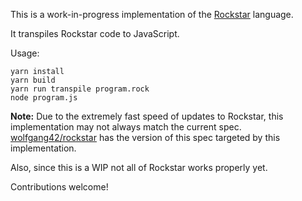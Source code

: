 This is a work-in-progress implementation of the [Rockstar](https://github.com/dylanbeattie/rockstar) language.

It transpiles Rockstar code to JavaScript.

Usage:
```
yarn install
yarn build
yarn run transpile program.rock
node program.js
```

**Note:** Due to the extremely fast speed of updates to Rockstar, this implementation may not always match the current spec. [wolfgang42/rockstar](https://github.com/wolfgang42/rockstar) has the version of this spec targeted by this implementation.

Also, since this is a WIP not all of Rockstar works properly yet.

Contributions welcome!
